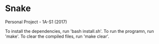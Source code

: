 # Snake
Personal Project - 1A-S1 (2017)

To install the dependencies, run 'bash install.sh'. To run the programn, run 'make'. To clear the compiled files, run 'make clear'.
